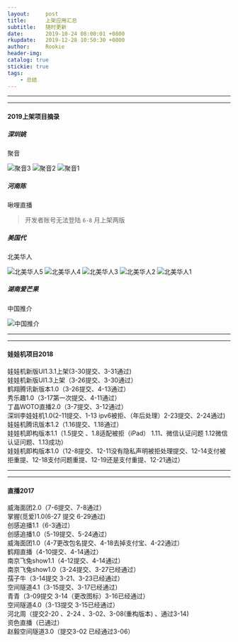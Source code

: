 ```yaml
---
layout:     post
title:      上架应用汇总
subtitle:   随时更新
date:       2019-10-24 08:00:01 +0800
rkupdate:   2019-12-28 10:50:30 +0800
author:     Rookie
header-img: 
catalog: true
stickie: true
tags:
    - 总结
---
```


---
---
#### 2019上架项目摘录

##### 深圳姚

聚音

![聚音3](/img/0appstore/jy3.png)
![聚音2](/img/0appstore/jy2.png)
![聚音1](/img/0appstore/jy1.png)

##### 河南陈

啾哩直播  

>开发者账号无法登陆 `6-8` 月上架两版

##### 美国代

北美华人

![北美华人5](/img/0appstore/bmhr5.png)
![北美华人4](/img/0appstore/bmhr4.png)
![北美华人3](/img/0appstore/bmhr3.png)
![北美华人2](/img/0appstore/bmhr2.png)
![北美华人1](/img/0appstore/bmhr1.png)

##### 湖南爱芒果

中国推介  

![中国推介](/img/0appstore/zgtj.png)

---
---
#### 娃娃机项目2018

娃娃机新版UI1.3.1上架(3-30提交、3-31通过)  
娃娃机新版UI1.3上架（3-26提交、3-30通过）  
鹤翔腾讯新版本1.0（3-26提交、4-13通过）  
秀乐趣1.0（3-17第一次提交、4-11通过）  
丁晶WOTO直播2.0（3-7提交、3-12通过）  
深圳李娃娃机1.0(2-11提交、1-13 ipv6被拒、（年后处理）2-23提交、2-24通过)  
娃娃机腾讯版本1.2（1.16提交、1.18通过）  
娃娃机即构版本1.1（1.5提交 、1.8适配被拒（iPad） 1.11、微信认证问题  1.12微信认证问题、1.13成功）  
娃娃机即构版本1.0（12-8提交、12-11没有隐私声明被拒处理提交、12-14支付被拒重提、12-18支付问题重提、12-19还是支付重提、12-21通过）  

---
---
#### 直播2017
威海面团2.0（7-6提交、7-8通过）  
掌握(觅爱)1.0(6-27 提交  6-29通过)  
创感追播1.1（6-3通过）  
创感追播1.0（5-19提交、5-24通过）  
威海面团1.0（4-7更改包名提交、4-18去掉支付宝、4-22通过）  
鹤翔直播（4-10提交、4-14通过）  
南京飞兔show1.1（4-12提交、4-14通过）  
南京飞兔show1.0（3-24提交、3-27已经通过）  
孺子牛（3-14提交  3-21、3-23已经通过）  
空间隧道4.1（3-15提交、3-17已经通过）  
青青（3-09提交 3-14（更改图标）3-16已经通过）  
空间隧道4.0（3-13提交 3-15已经通过）  
河北周（提交2-20 、2-24 、3-02、3-08(重构版本) 、通过3-14)  
资色直播（已通过）  
赵毅空间隧道3.0（提交3-02   已经通过3-06）  












